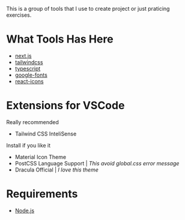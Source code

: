 This is a group of tools that I use to create project or just praticing exercises.

# What Tools Has Here

- [next.js](https://nextjs.org/)
- [tailwindcss](https://tailwindcss.com/)
- [typescript](https://www.typescriptlang.org/)
- [google-fonts](https://fonts.google.com/)
- [react-icons](https://react-icons.github.io/react-icons)

# Extensions for VSCode

Really recommended
- Tailwind CSS InteliSense

Install if you like it
- Material Icon Theme
- PostCSS Language Support | *This avoid global.css error message*
- Dracula Official | *I love this theme*

# Requirements

- [Node.js](https://nodejs.org/en/)
